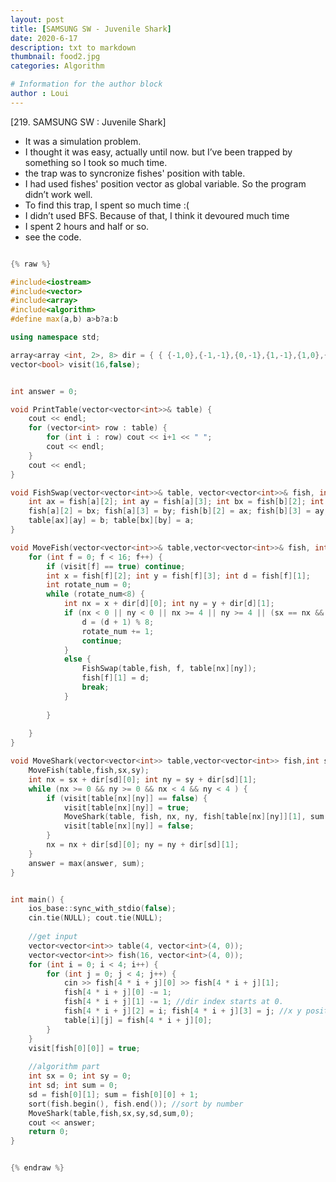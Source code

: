 ```yaml
---
layout: post
title: [SAMSUNG SW - Juvenile Shark]
date: 2020-6-17
description: txt to markdown
thumbnail: food2.jpg
categories: Algorithm

# Information for the author block
author : Loui
---
```


﻿[219. SAMSUNG SW : Juvenile Shark]
- It was a simulation problem.
- I thought it was easy, actually until now. but I’ve been trapped by something so I took so much time.
- the trap was to syncronize fishes' position with table.
- I had used fishes' position vector as global variable. So the program didn’t work well.
- To find this trap, I spent so much time :(
- I didn’t used BFS. Because of that, I think it devoured much time
- I spent 2 hours and half or so.
- see the code.


```cpp

{% raw %}

#include<iostream>
#include<vector>
#include<array>
#include<algorithm>
#define max(a,b) a>b?a:b

using namespace std;

array<array <int, 2>, 8> dir = { { {-1,0},{-1,-1},{0,-1},{1,-1},{1,0},{1,1},{0,1},{-1,1} } };
vector<bool> visit(16,false);


int answer = 0;

void PrintTable(vector<vector<int>>& table) {
	cout << endl;
	for (vector<int> row : table) {
		for (int i : row) cout << i+1 << " ";
		cout << endl;
	}
	cout << endl;
}

void FishSwap(vector<vector<int>>& table, vector<vector<int>>& fish, int a, int b) {
	int ax = fish[a][2]; int ay = fish[a][3]; int bx = fish[b][2]; int by = fish[b][3];
	fish[a][2] = bx; fish[a][3] = by; fish[b][2] = ax; fish[b][3] = ay;
	table[ax][ay] = b; table[bx][by] = a;
}

void MoveFish(vector<vector<int>>& table,vector<vector<int>>& fish, int sx, int sy) {
	for (int f = 0; f < 16; f++) {
		if (visit[f] == true) continue;
		int x = fish[f][2]; int y = fish[f][3]; int d = fish[f][1];
		int rotate_num = 0;
		while (rotate_num<8) {
			int nx = x + dir[d][0]; int ny = y + dir[d][1];
			if (nx < 0 || ny < 0 || nx >= 4 || ny >= 4 || (sx == nx && sy == ny)) {
				d = (d + 1) % 8;
				rotate_num += 1;
				continue;
			}
			else {
				FishSwap(table,fish, f, table[nx][ny]);
				fish[f][1] = d;
				break;
			}
			
		}
		
	}
}

void MoveShark(vector<vector<int>> table,vector<vector<int>> fish,int sx, int sy, int sd, int sum,int cnt ) {
	MoveFish(table,fish,sx,sy);
	int nx = sx + dir[sd][0]; int ny = sy + dir[sd][1];
	while (nx >= 0 && ny >= 0 && nx < 4 && ny < 4 ) {
		if (visit[table[nx][ny]] == false) {
			visit[table[nx][ny]] = true;
			MoveShark(table, fish, nx, ny, fish[table[nx][ny]][1], sum + table[nx][ny] + 1, cnt + 1);
			visit[table[nx][ny]] = false;
		}
		nx = nx + dir[sd][0]; ny = ny + dir[sd][1];
	}
	answer = max(answer, sum);
}


int main() {
	ios_base::sync_with_stdio(false);
	cin.tie(NULL); cout.tie(NULL);
	
	//get input
	vector<vector<int>> table(4, vector<int>(4, 0));
	vector<vector<int>> fish(16, vector<int>(4, 0));
	for (int i = 0; i < 4; i++) {
		for (int j = 0; j < 4; j++) {
			cin >> fish[4 * i + j][0] >> fish[4 * i + j][1];
			fish[4 * i + j][0] -= 1;
			fish[4 * i + j][1] -= 1; //dir index starts at 0.
			fish[4 * i + j][2] = i; fish[4 * i + j][3] = j; //x y position
			table[i][j] = fish[4 * i + j][0];
		}
	}
	visit[fish[0][0]] = true;
	
	//algorithm part
	int sx = 0; int sy = 0;
	int sd;	int sum = 0;
	sd = fish[0][1]; sum = fish[0][0] + 1;
	sort(fish.begin(), fish.end()); //sort by number
	MoveShark(table,fish,sx,sy,sd,sum,0);
	cout << answer;
	return 0;
}


{% endraw %}
```

